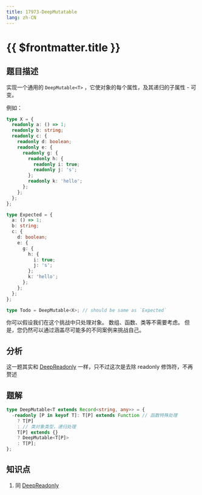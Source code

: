 ```yaml
---
title: 17973-DeepMutatable
lang: zh-CN
---
```


# {{ $frontmatter.title }}

## 题目描述

实现一个通用的 `DeepMutable<T>` ，它使对象的每个属性，及其递归的子属性 - 可变。

例如：

```ts
type X = {
  readonly a: () => 1;
  readonly b: string;
  readonly c: {
    readonly d: boolean;
    readonly e: {
      readonly g: {
        readonly h: {
          readonly i: true;
          readonly j: 's';
        };
        readonly k: 'hello';
      };
    };
  };
};

type Expected = {
  a: () => 1;
  b: string;
  c: {
    d: boolean;
    e: {
      g: {
        h: {
          i: true;
          j: 's';
        };
        k: 'hello';
      };
    };
  };
};

type Todo = DeepMutable<X>; // should be same as `Expected`
```

你可以假设我们在这个挑战中只处理对象。 数组、函数、类等不需要考虑。 但是，您仍然可以通过涵盖尽可能多的不同案例来挑战自己。

## 分析

这一题其实和 [DeepReadonly](/medium/9-实现DeepReadonly.md) 一样，只不过这次是去除 readonly 修饰符，不再赘述

## 题解

```ts
type DeepMutable<T extends Record<string, any>> = {
  -readonly [P in keyof T]: T[P] extends Function // 函数特殊处理
    ? T[P]
    : // 类对象类型，递归处理
    T[P] extends {}
    ? DeepMutable<T[P]>
    : T[P];
};
```

## 知识点

1. 同 [DeepReadonly](/medium/9-实现DeepReadonly.md)
